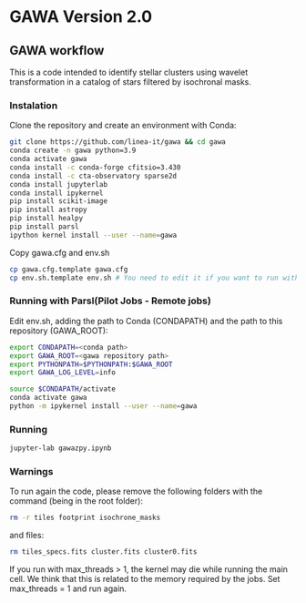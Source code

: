 # GAWA Version 2.0

## GAWA workflow

This is a code intended to identify stellar clusters using wavelet transformation in a catalog of stars filtered by isochronal masks.

### Instalation

Clone the repository and create an environment with Conda:
```bash
git clone https://github.com/linea-it/gawa && cd gawa 
conda create -n gawa python=3.9
conda activate gawa
conda install -c conda-forge cfitsio=3.430
conda install -c cta-observatory sparse2d
conda install jupyterlab
conda install ipykernel
pip install scikit-image
pip install astropy
pip install healpy
pip install parsl
ipython kernel install --user --name=gawa
```

Copy gawa.cfg and env.sh
```bash
cp gawa.cfg.template gawa.cfg
cp env.sh.template env.sh # You need to edit it if you want to run with Parsl in cluster.
```

### Running with Parsl(Pilot Jobs - Remote jobs)
Edit env.sh, adding the path to Conda (CONDAPATH) and the path to this repository (GAWA_ROOT):
```bash
export CONDAPATH=<conda path>
export GAWA_ROOT=<gawa repository path>
export PYTHONPATH=$PYTHONPATH:$GAWA_ROOT
export GAWA_LOG_LEVEL=info

source $CONDAPATH/activate
conda activate gawa
python -m ipykernel install --user --name=gawa
```

### Running

```bash
jupyter-lab gawazpy.ipynb
```

### Warnings

To run again the code, please remove the following folders with the command (being in the root folder):

```bash
rm -r tiles footprint isochrone_masks
```

and files:

```bash
rm tiles_specs.fits cluster.fits cluster0.fits
```

If you run with max_threads > 1, the kernel may die while running the main cell. We think that this is related to the memory required by the jobs. Set max_threads = 1 and run again.
